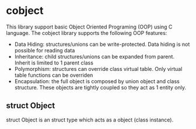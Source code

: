 # cobject
This library support basic Object Oriented Programing (OOP) using C language.
The cobject library supports the following OOP features:
- Data Hiding: structures/unions can be write-protected. Data hiding is not possible for reading data
- Inheritance: child structures/unions can be expanded from parent. Inherit is limited to 1 parent class
- Polymorphism: structures can override class virtual table. Only virtual table functions can be overriden
- Encapsulation: the full object is composed by union object and class structure. These objects are tightly coupled so they act as 1 entity only.

## struct Object
struct Object is an struct type which acts as a object (class instance).

